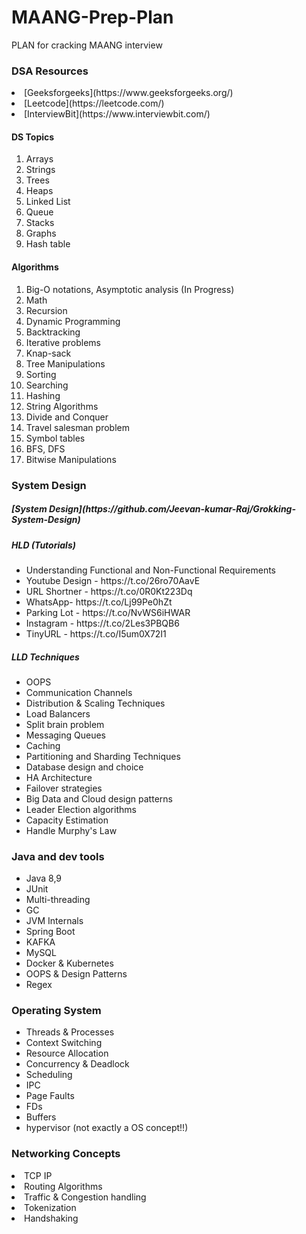 # MAANG-Prep-Plan
PLAN for cracking MAANG interview 


<h3>DSA Resources</h3>

<li>[Geeksforgeeks](https://www.geeksforgeeks.org/)</li>
<li>[Leetcode](https://leetcode.com/)</li>
<li>[InterviewBit](https://www.interviewbit.com/)</li>



<h4>DS Topics</h4>
<ol>
<li>Arrays
<li>Strings
<li>Trees
<li>Heaps
<li>Linked List
<li>Queue
<li>Stacks
<li>Graphs
<li>Hash table
</ol>



<h4>Algorithms</h4>

<ol>
<li>Big-O notations, Asymptotic analysis (In Progress)
<li>Math
<li>Recursion
<li>Dynamic Programming
<li>Backtracking
<li>Iterative problems
<li>Knap-sack
<li>Tree Manipulations
<li>Sorting
<li>Searching
<li>Hashing
<li>String Algorithms
<li>Divide and Conquer
<li>Travel salesman problem
<li>Symbol tables
<li>BFS, DFS
<li>Bitwise Manipulations
</ol>


<h3>System Design</h3>

<h5>[System Design](https://github.com/Jeevan-kumar-Raj/Grokking-System-Design)</h5>
<h5>HLD (Tutorials)</h5>

<ul>
  <li>Understanding Functional and Non-Functional Requirements
  <li>Youtube Design - https://t.co/26ro70AavE
  <li>URL Shortner - https://t.co/0R0Kt223Dq
  <li>WhatsApp- https://t.co/Lj99Pe0hZt
<li>Parking Lot - https://t.co/NvWS6iHWAR
<li>Instagram - https://t.co/2Les3PBQB6
<li>TinyURL - https://t.co/I5um0X72I1 
</ul>
 
<h5> LLD Techniques</h5>

<ul>
  <li>OOPS
  <li>Communication Channels
  <li>Distribution & Scaling Techniques
  <li>Load Balancers
  <li>Split brain problem
  <li>Messaging Queues
  <li>Caching
  <li>Partitioning and Sharding Techniques
  <li>Database design and choice
  <li>HA Architecture
  <li>Failover strategies
  <li>Big Data and Cloud design patterns
  <li>Leader Election algorithms
  <li>Capacity Estimation
  <li>Handle Murphy's Law
</ul>

<h3>Java and dev tools</h3>
<ul>
  <li>Java 8,9
  <li>JUnit
  <li>Multi-threading
  <li>GC
  <li>JVM Internals
  <li>Spring Boot
  <li>KAFKA
  <li>MySQL
  <li>Docker & Kubernetes
  <li>OOPS & Design Patterns
  <li>Regex
</ul>


<h3>Operating System</h3>
<ul>
<li>Threads & Processes
<li>Context Switching
<li>Resource Allocation
<li>Concurrency & Deadlock
<li>Scheduling
<li>IPC
<li>Page Faults
<li>FDs
<li>Buffers
<li>hypervisor (not exactly a OS concept!!)
</ul>


<h3>Networking Concepts</h3>
<li>TCP IP
<li>Routing Algorithms
<li>Traffic & Congestion handling
<li>Tokenization
<li>Handshaking
